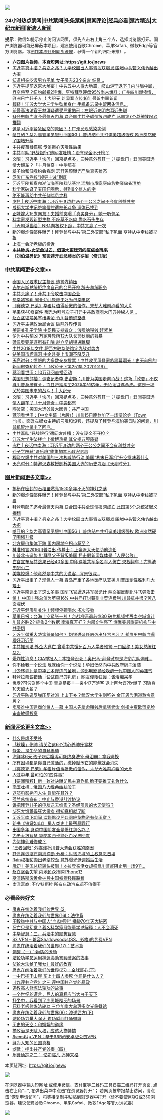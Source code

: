 ![](https://raw.githubusercontent.com/fqnews/bnews/master/64photo/fqnews-qr.jpg)

<div id="tt">
<h3>24小时热点禁闻|<a href="#%E4%B8%AD%E5%85%B1%E7%A6%81%E9%97%BB%E6%9B%B4%E5%A4%9A%E6%96%87%E7%AB%A0">中共禁闻</a>|<a href="#%E5%9B%BE%E7%89%87%E6%96%B0%E9%97%BB%E6%9B%B4%E5%A4%9A%E6%96%87%E7%AB%A0">头条禁闻</a>|<a href="#%E6%96%B0%E9%97%BB%E8%AF%84%E8%AE%BA%E6%9B%B4%E5%A4%9A%E6%96%87%E7%AB%A0">禁闻评论|<a href="#%E5%BF%85%E7%9C%8B%E7%BB%8F%E5%85%B8%E5%A5%BD%E6%96%87">经典必看|<a href="/video.md#%E7%A6%81%E7%89%87%E7%B2%BE%E9%80%89">禁片精选</a>|<a href="https://github.com/fqnews/djy/blob/master/gb/nf1351518.md#1">大纪元新闻</a>|<a href="https://github.com/fqnews/ntdtv/blob/master/gb/prog204.md#1">新唐人新闻</a></h3>
<div><b>提示：</b>微信如提示停止访问该网页，须先点击右上角三个点，选择浏览器打开。国产浏览器可能已屏蔽本项目，建议使用谷歌Chrome、苹果Safari、微软Edge等官方浏览器。或<a href="https://github.com/fqnews/bnews/blob/master/%E5%88%B6%E4%BD%9Cgit%E7%A6%81%E9%97%BB%E9%95%9C%E5%83%8F.md">制作本项目的同步镜像</a>，获得一个新的网址来推广。</div>
<ul>
<li><b><a href="http://d1.bdrive.tk/64.mp4" target="_blank">六四图片视频</a>，本页短网址: https://git.io/jnews</b></li>
<li><a href="/topimagenews/20201016/1415116.md">习近平真中招？兵变之兆？大学校园出大事青岛双爆发 围堵中共菅义伟访越出大招</a></li>
<li><a href="/cbnews/20201016/1415044.md">知道相亲吃饭男方买单 女子带去23个亲友 结果…</a></li>
<li><a href="/bannedvideo/20201017/1415351.md">习近平提前返京大解密！中共五中人事大地震，岐山沪宁退下？内斗局中局，兵变将至？纽约邮报2连爆，亨特拜登硬盘95%尚未爆料；广州四川爆疫情，欧洲日亡超千人【 大纪元 新闻看点10.16】最新中国新闻</a></li>
<li><a href="/cnnews/20201016/1414979.md">蹊跷！江苏大学大三学生坠楼身亡 手机备忘录中留两条信息…</a></li>
<li><a href="/cbnews/20201017/1415263.md">前最高法法官王林清疑遭受严重酷刑：左眼近失明右耳近失聪</a></li>
<li><a href="/topimagenews/20201016/1415161.md">拜登电邮门迄今最惊天内幕 联合国中共全球情报网成立 此国第3个总统被起义推翻</a></li>
<li><a href="/cbnews/20201017/1415272.md">这是习近平紧急回京的原因？！广州发现感染病例</a></li>
<li><a href="/topimagenews/20201016/1415043.md">啥目的？华为高管罕见狠批中国5G 川普终结中共打造美超级强权 欧洲突然硬了围堵升级</a></li>
<li><a href="/cbnews/20201016/1415086.md">中共疫苗藏猫腻 专家担心灾难性后果</a></li>
<li><a href="/cbnews/20201017/1415307.md">中共军队“野战银行”遭网友吐槽：没有现金不开枪？</a></li>
<li><a href="/cbnews/20201017/1415363.md">文昭：习近平「快闪」回京疑点多，三种意外有其一；「硬盘门」丑闻美国选情大翻车？「十月惊奇」中美都有</a></li>
<li><a href="/yule/20201017/1415221.md">章子怡和汪峰约会看剧 忘开美颜曝光产后真实状态</a></li>
<li><a href="/cnnews/20201017/1415283.md">网传广东党校“领导十诫”刷屏</a></li>
<li><a href="/headline/20201016/1415018.md">习近平刚视察完潮汕海军陆战队基地 深圳市发家庭应急物资储备清单</a></li>
<li><a href="/comments/20201017/1415313.md">科学家破译了麦田怪圈后，得到8个惊人的字</a></li>
<li><a href="/cbnews/20201016/1415112.md">绝不能再给中共任何喘息之机</a></li>
<li><a href="/cbnews/20201017/1415298.md">专栏 | 夜话中南海：习近平身边的两个王公公之间不会有利益冲突</a></li>
<li><a href="/cnnews/20201016/1415004.md">成都大学书记绝笔信控遭校长斗争 遗体已找到</a></li>
<li><a href="/worldnews/20201017/1415255.md">正妹嫁大16岁网友！夫婚前突曝「真实身分」 她一听惊呆</a></li>
<li><a href="/cnnews/20201017/1415282.md">科学家发现新型生物 不吃草不吃肉 靠吃石头生存</a></li>
<li><a href="/ssgc/20201017/1415271.md">〖兲朝浮世绘〗NBA向极权下跪，中共又赢了一次</a></li>
<li><a href="/topimagenews/20201017/1415561.md">新的爆炸性邮件曝光！拜登曾与中共“第二外交部”私下见面 亨特从中牵线被举报</a></li>
<li><a href="/bannedvideo/20201016/1414991.md">上海一会所老板的控诉</a></li>
<li><b><a href="/comments/20200211/1275071.md" target="_blank">中共肺炎-此波会过去，但更大更猛烈的瘟疫会再来</a></b></li>
<li><b><a href="/comments/20200207/1272816.md" target="_blank">《刘伯温碑记》预言避开武汉肺炎的妙招（修订版）</a></b></li>
</ul>
</div>

<div class="catlist">
<h3><a href="/cbnews/" target="_blank">中共禁闻</a><span><a href="/cbnews/" target="_blank" rel="nofollow">更多文章>></a></span></h3>
<ul>
<li><a href="/cbnews/20201017/1415612.md" target="_blank">泰国人民要求民主抗议 遭警方镇压</a></li>
<li><a href="/cbnews/20201017/1415611.md" target="_blank">吉尔吉斯总统拒绝向自己的公民开枪 辞去总统职务</a></li>
<li><a href="/cbnews/20201017/1415590.md" target="_blank">中共头痛了！菲共下令攻击中国企业</a></li>
<li><a href="/cbnews/20201017/1415589.md" target="_blank">母亲被冤判 河北幼儿教师无处为母亲申冤</a></li>
<li><a href="/comments/20201017/1415582.md" target="_blank">《赛德克 巴莱》华语片值得骄傲的佳作，末劫大难前必看的大片</a></li>
<li><a href="/cbnews/20201017/1415575.md" target="_blank">苹果获40页密件 曝光为拜登次子打开中共政商圈大门的神秘人是…</a></li>
<li><a href="/cbnews/20201017/1415574.md" target="_blank">赵立坚诬蔑美军播毒论 令川普愤怒至极</a></li>
<li><a href="/cbnews/20201017/1415562.md" target="_blank">习近平主持政治局会议 破除外界传言</a></li>
<li><a href="/cbnews/20201017/1415539.md" target="_blank">美要关孔子学院 中网民支持者众：浪费纳税钱 赶紧关</a></li>
<li><a href="/cbnews/20201017/1415429.md" target="_blank">沦为中共帮凶 万家劳教所12大队长郭秋丽的残暴</a></li>
<li><a href="/cbnews/20201017/1415414.md" target="_blank">蓬佩奥要驱逐所有孔院 赵立坚胡锡进跳脚</a></li>
<li><a href="/cbnews/20201017/1415413.md" target="_blank">中共2018年文件 将西方驻华使馆定为敌对势力</a></li>
<li><a href="/cbnews/20201017/1415411.md" target="_blank">钻美国市场漏洞 中企赴美上市潮不降反升</a></li>
<li><a href="/cbnews/20201017/1415409.md" target="_blank">天亮时分：愤怒的大多数亲身投票！中共收买拜登家族黑幕曝光！史无前例的新闻审查和封杀！（政论天下第251集 20201016）</a></li>
<li><a href="/cbnews/20201017/1415408.md" target="_blank">薇羽看世间：10万订阅直播互动</a></li>
<li><a href="/cbnews/20201017/1415375.md" target="_blank">美国思想领袖：调查记者李·史密斯：川普为美国走向而战！这场「政变」不仅与川普总统有关，而且将延续至2020年的选举，无论谁当选总统。这是一场关於美国未来的战斗！ | 大纪元</a></li>
<li><a href="/cbnews/20201017/1415363.md" target="_blank">文昭：习近平「快闪」回京疑点多，三种意外有其一；「硬盘门」丑闻美国选情大翻车？「十月惊奇」中美都有</a></li>
<li><a href="/cbnews/20201017/1415349.md" target="_blank">陈破空：美国大选的最大因素：共产中国</a></li>
<li><a href="/cbnews/20201017/1415317.md" target="_blank">薇羽看世间：【中文字幕（片段）】川普15日晚参加了一场辩论会（Town Hall）。面对左媒女主持的刁难和设套，还提及了拜登与海豹突击队的问题，川普机智地做出了回应。</a></li>
<li><a href="/cbnews/20201017/1415307.md" target="_blank">中共军队“野战银行”遭网友吐槽：没有现金不开枪？</a></li>
<li><a href="/cbnews/20201017/1415306.md" target="_blank">江苏大学生坠楼亡上微博热搜 其父提五项质疑</a></li>
<li><a href="/cbnews/20201017/1415298.md" target="_blank">专栏 | 夜话中南海：习近平身边的两个王公公之间不会有利益冲突</a></li>
<li><a href="/cbnews/20201017/1415293.md" target="_blank">孔子学院藉“课后班”收集加拿大政客信息</a></li>
<li><a href="/cbnews/20201017/1415292.md" target="_blank">程晓农爆中共对美国的三次核威胁行动 美国“核末日军机”升空意味着什么</a></li>
<li><a href="/cbnews/20201017/1415291.md" target="_blank">天亮时分：特邀汉森教授剖析美国大选的历史内涵【天亮时分】</a></li>

</ul>
</div>
<div class="catlist">
<h3><a href="/topimagenews/" target="_blank">图片新闻</a><span><a href="/topimagenews/" target="_blank" rel="nofollow">更多文章>></a></span></h3>
<ul>
<li><a href="/topimagenews/20201017/1415593.md" target="_blank">揭秘在密封的石棺里燃亮1500多年不灭的神灯之谜</a></li>
<li><a href="/topimagenews/20201017/1415561.md" target="_blank">新的爆炸性邮件曝光！拜登曾与中共“第二外交部”私下见面 亨特从中牵线被举报</a></li>
<li><a href="/topimagenews/20201016/1415161.md" target="_blank">拜登电邮门迄今最惊天内幕 联合国中共全球情报网成立 此国第3个总统被起义推翻</a></li>
<li><a href="/topimagenews/20201016/1415116.md" target="_blank">习近平真中招？兵变之兆？大学校园出大事青岛双爆发 围堵中共菅义伟访越出大招</a></li>
<li><a href="/topimagenews/20201016/1415043.md" target="_blank">啥目的？华为高管罕见狠批中国5G 川普终结中共打造美超级强权 欧洲突然硬了围堵升级</a></li>
<li><a href="/topimagenews/20201016/1414946.md" target="_blank">北方房价集体下跌 国内房地产拐点将至？</a></li>
<li><a href="/topimagenews/20201016/1414788.md" target="_blank">神准预言2016川普胜出 传教士：上帝派大天使助他连任</a></li>
<li><a href="/topimagenews/20201016/1414577.md" target="_blank">川普北卡造势 批拜登父子背叛美国 抨击假新闻媒体是「人民公敌」</a></li>
<li><a href="/topimagenews/20201015/1414487.md" target="_blank">白宫宣布反共战果已经40多国 中印边境共军多名军人伤亡 央视翻车！力捧渣男配小三</a></li>
<li><a href="/topimagenews/20201015/1414211.md" target="_blank">美媒惊爆：他竟然是中共的大说客&#8230;背景很深&#8230;</a></li>
<li><a href="/topimagenews/20201014/1413834.md" target="_blank">习近平出事了？现惊人一幕 青岛严重了各地医疗队支援 川普压倒性胜利几大理由</a></li>
<li><a href="/topimagenews/20201014/1413822.md" target="_blank">习近平南巡出了这么多事 国军飞官逼退共军破诡计 两杀招反制北斗飞弹攻击</a></li>
<li><a href="/topimagenews/20201014/1413721.md" target="_blank">惊！ 中国十强总值为苹果16% 中共严打讨薪割韭菜连根刨 川普抗共很辛苦八面埋伏</a></li>
<li><a href="/topimagenews/20201014/1413546.md" target="_blank">习近平健康引关注！频频停顿喝水 多次咳嗽</a></li>
<li><a href="/topimagenews/20201014/1413454.md" target="_blank">苹果日报：台海上空紧张一刻！台战机逼退苏恺30 破共机频扰西南空域诡计</a></li>
<li><a href="/topimagenews/20201014/1413242.md" target="_blank">川普必胜2个迹象2个数据 南海真开打？内部文件亮了 惊曝美最重要机构与中共密切</a></li>
<li><a href="/topimagenews/20201013/1413145.md" target="_blank">习近平做重大决策前景如何？ 胡锡进讽任志强出狂言黑习？ 希拉里电邮门曝看好习近平</a></li>
<li><a href="/topimagenews/20201013/1413095.md" target="_blank">中共推恶法 外企大逃亡 曾曝中共饿死百万人学者预警 一口回绝！美女总统杠华为</a></li>
<li><a href="/topimagenews/20201013/1412954.md" target="_blank">爆炸性消息！CIA举报人：本拉登没死！奥巴马-拜登政府是海豹六队殉难…</a></li>
<li><a href="/topimagenews/20201013/1412852.md" target="_blank">你不给我一个说法 我就给你一个说法！孕妇愤然向中共政府牌子泼漆</a></li>
<li><a href="/comments/20201013/1412612.md" target="_blank">《少林寺》是中华武术修炼的圣地，这部电影曾经唤醒一代中国人的英雄气</a></li>
<li><a href="/topimagenews/20201013/1412639.md" target="_blank">拜登拉票说错话「试试自己的乳房」 网友傻眼狂轰：该治痴呆症</a></li>
<li><a href="/topimagenews/20201012/1412597.md" target="_blank">爆发?可波及整个中国 青岛瞒报十一来447万游客 逮上百台谍?吹爆了 习隐身10天酿大招？</a></li>
<li><a href="/topimagenews/20201012/1412563.md" target="_blank">习近平防造反弹压反对派 上山下乡？武汉大学生割稻谷 金正恩含泪道歉啥意思？</a></li>
<li><a href="/topimagenews/20201012/1412531.md" target="_blank">卖房难中国建商创惊人一幕 中国人先拿命赚钱后拿钱续命 剑指中资欧盟变脸审查敏感投资</a></li>

</ul>
</div>
<div class="catlist">
<h3><a href="/comments/" target="_blank">新闻评论</a><span><a href="/comments/" target="_blank" rel="nofollow">更多文章>></a></span></h3>
<ul>
<li><a href="/comments/20201017/1415602.md" target="_blank">什么是虚不受补</a></li>
<li><a href="/comments/20201017/1415601.md" target="_blank">「秋燥」伤肺 请关注这6个清心养肺好食材</a></li>
<li><a href="/comments/20201017/1415600.md" target="_blank">静坐，是生命的自我善待</a></li>
<li><a href="/comments/20201017/1415599.md" target="_blank">海鲜冰6天 孩子吃后腹泻可能终身洗肾 母泪崩：拿我命换</a></li>
<li><a href="/comments/20201017/1415598.md" target="_blank">所有困境都是你自己激活的，撤掉赋予它的能量就会消失</a></li>
<li><a href="/comments/20201017/1415582.md" target="_blank">《赛德克 巴莱》华语片值得骄傲的佳作，末劫大难前必看的大片</a></li>
<li><a href="/comments/20201017/1415585.md" target="_blank">人过中年 最可怕的“四件事”</a></li>
<li><a href="/comments/20201017/1415584.md" target="_blank">【要闻精粹】新一轮对决曝光民主真危机 脸不要推无礼急什么</a></li>
<li><a href="/comments/20201017/1415579.md" target="_blank">高压吐槽：俄国八大经典幽默段子</a></li>
<li><a href="/comments/20201017/1415578.md" target="_blank">这部电影拷问人生 谁能在其外？</a></li>
<li><a href="/comments/20201017/1415567.md" target="_blank">芬兰总统宣布：中止与香港引渡协议</a></li>
<li><a href="/comments/20201017/1415566.md" target="_blank">谁把拜登儿子的电脑送去维修？圣经预言的大天使吗？</a></li>
<li><a href="/comments/20201017/1415563.md" target="_blank">父死大饥荒母死大瘟疫 得知真相就了断</a></li>
<li><a href="/comments/20201017/1415552.md" target="_blank">习近平南下期间 深圳倡议民众囤应急物资有何用意？</a></li>
<li><a href="/comments/20201017/1415498.md" target="_blank">新书《铁证如山》 揭人类史上最残暴罪行</a></li>
<li><a href="/comments/20201017/1415472.md" target="_blank">出国多年 身边中国朋友全是粉红怎么办？</a></li>
<li><a href="/comments/20201017/1415461.md" target="_blank">古老太极智慧 靠吃东西也能让白发黑回来</a></li>
<li><a href="/comments/20201017/1415460.md" target="_blank">为何神仙难修成？</a></li>
<li><a href="/comments/20201017/1415445.md" target="_blank">“王者回归” 外媒浅析川普大选会获胜的原因</a></li>
<li><a href="/comments/20201017/1415444.md" target="_blank">菲律宾恢复在南海探勘 分析：对该海域的主权意愿日增</a></li>
<li><a href="/comments/20201017/1415443.md" target="_blank">Rain权相佑搬出老婆较劲 意外曝光低调婚后生活</a></li>
<li><a href="/comments/20201017/1415436.md" target="_blank">魔幻！美国总统转贴被删！本拉登亲侄女却盛赞川普能阻止另一场911…</a></li>
<li><a href="/comments/20201017/1415435.md" target="_blank">赵立坚会失望 内地民众抢购iPhone12</a></li>
<li><a href="/comments/20201017/1415420.md" target="_blank">塞浦路斯废黄金护照中国权贵移民路断</a></li>
<li><a href="/comments/20201017/1415419.md" target="_blank">南洋富商: 不仅特斯拉 所有电动汽车都不值得买</a></li>

</ul>
</div>

<div class="catlist">
<h3>必看经典好文</h3>
<ul>
<li><a href="/topimagenews/20180520/944940.md" target="_blank">魔鬼在统治着我们的世界 (2)</a></li>
<li><a href="/topimagenews/20180615/958090.md" target="_blank">魔鬼在统治着我们的世界(16)：法律篇</a></li>
<li><a href="/cbnews/20200730/1371580.md" target="_blank">王毅称中共与中国人“血肉相连” 捅破70年天大秘密</a></li>
<li><a href="/comments/20200704/1355375.md" target="_blank">死亡只是幻觉？着名科学家用能量学说解释：人不会真死</a></li>
<li><a href="/comments/20200605/783248.md" target="_blank">中华智慧：三、兵法中的顺势智慧</a></li>
<li><a href="/comments/20191231/1250654.md" target="_blank">SS VPN &#8211; 兼容Shadowsocks(SS、影梭)的免费VPN</a></li>
<li><a href="/topimagenews/20180620/960677.md" target="_blank">魔鬼在统治着我们的世界(17)：艺术篇</a></li>
<li><a href="/comments/20200810/1377609.md" target="_blank">觉醒（一）：物质的运动</a></li>
<li><a href="/cbnews/20170626/780479.md" target="_blank">法轮功学员运用神通协助警察破案的故事</a></li>
<li><a href="/cbnews/20200516/1329218.md" target="_blank">法轮大法给了我女儿最好的教育</a></li>
<li><a href="/comments/20181224/1052333.md" target="_blank">魔鬼在统治着我们的世界(27)：全球野心(下)</a></li>
<li><a href="/cbnews/20200611/1343057.md" target="_blank">一中巴摔下山崖 车上十四人惨死 他们是什么人？</a></li>
<li><a href="/bookonline/20131116/201054.md" target="_blank">《九评共产党》之三 评中国共产党的暴政</a></li>
<li><a href="/comments/20200805/1375080.md" target="_blank">道教高人修炼法轮功的故事</a></li>
<li><a href="/comments/20200621/1348067.md" target="_blank">一个世纪的谎言，巨人的真相应当大白于天下</a></li>
<li><a href="/comments/20201015/1414242.md" target="_blank">打坐中，我看到了庞贝城覆灭的场景</a></li>
<li><a href="/comments/20200531/1337359.md" target="_blank">日料老板修炼法轮功 三位加拿大总理多次光临餐馆</a></li>
<li><a href="/topimagenews/20180527/948714.md" target="_blank">魔鬼在统治着我们的世界(8)：渗透西方(下)</a></li>
<li><a href="/cbnews/20200816/1381005.md" target="_blank">法轮功力量太强大 炼功瞬间打通带脉</a></li>
<li><a href="/cbnews/20190219/1083302.md" target="_blank">历史的天空：和嫦娥的道缘</a></li>
<li><a href="/comments/20200814/1379994.md" target="_blank">搞政治是天赋人权，应该大搞特搞</a></li>
<li><a href="/cbnews/20191226/1241739.md" target="_blank">SpeedUp VPN：基于SSR的安卓版免费VPN</a></li>
<li><a href="/comments/20200926/1403589.md" target="_blank">鲜为人知的民国真相</a></li>
<li><a href="/comments/20200930/1405812.md" target="_blank">龙延：挖出共产党的根（四）</a></li>
<li><a href="/tculture/20170711/790081.md" target="_blank">乐舞仙踪之二： 忆初临凡 万神来格</a></li>

</ul>
</div>

本页短网址: https://git.io/jnews

![](https://raw.githubusercontent.com/fqnews/bnews/master/64photo/fqnews-qr.jpg)

在浏览器中输入短网址 或使用微信、支付宝等二维码工具扫描二维码打开页面, 点击右上角"...", 在弹出菜单中点击“在浏览器打开”； 若网页被举报禁止访问，请点击“恢复申请访问”，将链接复制并粘贴到浏览器中打开（请不要使用QQ或360浏览器，建议使用谷歌Chrome、苹果Safari、微软Edge等官方浏览器）

![](https://raw.githubusercontent.com/fqnews/bnews/master/64photo/wx.jpg)